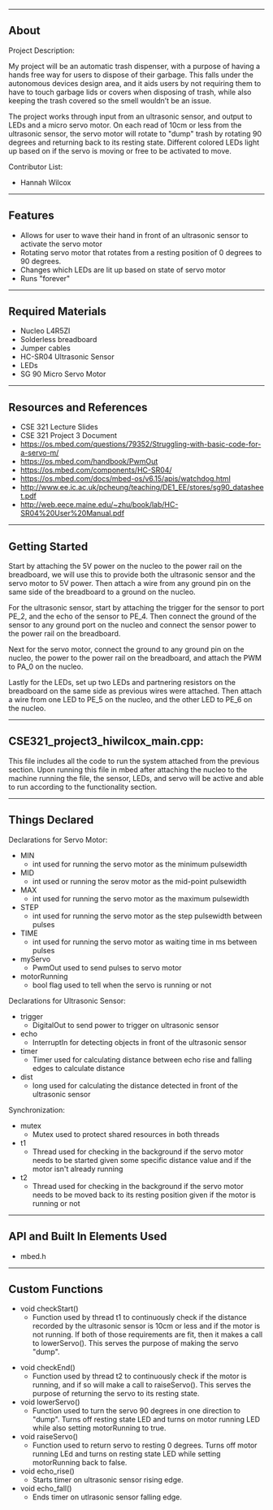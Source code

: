 -------------------
About
-------------------
Project Description:

My project will be an automatic trash dispenser, with a purpose of having a hands free way for users to dispose of their garbage. This falls under the autonomous devices design area, and it aids users by not requiring them to have to touch garbage lids or covers when disposing of trash, while also keeping the trash covered so the smell wouldn’t be an issue. 

The project works through input from an ultrasonic sensor, and output to LEDs and a micro servo motor. On each read of 10cm or less from the ultrasonic sensor, the servo motor will rotate to "dump" trash by rotating 90 degrees and returning back to its resting state. Different colored LEDs light up based on if the servo is moving or free to be activated to move.



Contributor List:
- Hannah Wilcox

--------------------
Features
--------------------
- Allows for user to wave their hand in front of an ultrasonic sensor to activate the servo motor
- Rotating servo motor that rotates from a resting position of 0 degrees to 90 degrees.
- Changes which LEDs are lit up based on state of servo motor
- Runs "forever"

--------------------
Required Materials
--------------------
- Nucleo L4R5ZI
- Solderless breadboard
- Jumper cables
- HC-SR04 Ultrasonic Sensor
- LEDs
- SG 90 Micro Servo Motor

--------------------
Resources and References
--------------------
- CSE 321 Lecture Slides
- CSE 321 Project 3 Document
- https://os.mbed.com/questions/79352/Struggling-with-basic-code-for-a-servo-m/
- https://os.mbed.com/handbook/PwmOut
- https://os.mbed.com/components/HC-SR04/
- https://os.mbed.com/docs/mbed-os/v6.15/apis/watchdog.html
- http://www.ee.ic.ac.uk/pcheung/teaching/DE1_EE/stores/sg90_datasheet.pdf
- http://web.eece.maine.edu/~zhu/book/lab/HC-SR04%20User%20Manual.pdf

--------------------
Getting Started
--------------------
Start by attaching the 5V power on the nucleo to the power rail on the breadboard, we will use this to provide both the ultrasonic sensor and the servo motor to 5V power. Then attach a wire from any ground pin on the same side of the breadboard to a ground on the nucleo.

For the ultrasonic sensor, start by attaching the trigger for the sensor to port PE_2, and the echo of the sensor to PE_4. Then connect the ground of the sensor to any ground port on the nucleo and connect the sensor power to the power rail on the breadboard.

Next for the servo motor, connect the ground to any ground pin on the nucleo, the power to the power rail on the breadboard, and attach the PWM to PA_0 on the nucleo.

Lastly for the LEDs, set up two LEDs and partnering resistors on the breadboard on the same side as previous wires were attached. Then attach a wire from one LED to PE_5 on the nucleo, and the other LED to PE_6 on the nucleo. 

--------------------
CSE321_project3_hiwilcox_main.cpp:
--------------------
This file includes all the code to run the system attached from the previous section. Upon running this file in mbed after attaching the nucleo to the machine running the file, the sensor, LEDs, and servo will be active and able to run according to the functionality section.

----------
Things Declared
----------
Declarations for Servo Motor:
- MIN 
    - int used for running the servo motor as the minimum pulsewidth 
- MID 
    - int used or running the serov motor as the mid-point pulsewidth
- MAX 
    - int used for running the servo motor as the maximum pulsewidth
- STEP 
    - int used for running the servo motor as the step pulsewidth between pulses
- TIME 
    - int used for running the servo motor as waiting time in ms between pulses
- myServo 
    - PwmOut used to send pulses to servo motor
- motorRunning 
    - bool flag used to tell when the servo is running or not

Declarations for Ultrasonic Sensor:
- trigger 
    - DigitalOut to send power to trigger on ultrasonic sensor
- echo 
    - InterruptIn for detecting objects in front of the ultrasonic sensor
- timer 
    - Timer used for calculating distance between echo rise and falling edges to calculate distance
- dist 
    - long used for calculating the distance detected in front of the ultrasonic sensor

Synchronization:
- mutex 
    - Mutex used to protect shared resources in both threads
- t1 
    - Thread used for checking in the background if the servo motor needs to be started given some specific distance value and if the motor isn't already running
- t2 
    - Thread used for checking in the background if the servo motor needs to be moved back to its resting position given if the motor is running or not

----------
API and Built In Elements Used
----------
- mbed.h

----------
Custom Functions
----------
* void checkStart()
    * Function used by thread t1 to continuously check if the distance recorded by the ultrasonic sensor is 10cm or less and if the motor is not running. If both of those requirements are fit, then it makes a call to lowerServo(). This serves the purpose of making the servo "dump".
- void checkEnd()
    - Function used by thread t2 to continuously check if the motor is running, and if so will make a call to raiseServo(). This serves the purpose of returning the servo to its resting state.
- void lowerServo()
    - Function used to turn the servo 90 degrees in one direction to "dump". Turns off resting state LED and turns on motor running LED while also setting motorRunning to true.
- void raiseServo()
    - Function used to return servo to resting 0 degrees. Turns off motor running LEd and turns on resting state LED while setting motorRunning back to false.
- void echo_rise()
    - Starts timer on ultrasonic sensor rising edge.
- void echo_fall()
    - Ends timer on utlrasonic sensor falling edge.